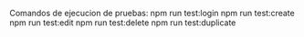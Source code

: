 Comandos de ejecucion de pruebas:
npm run test:login
npm run test:create
npm run test:edit
npm run test:delete
npm run test:duplicate
